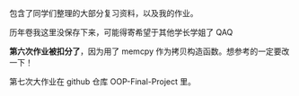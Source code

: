 包含了同学们整理的大部分复习资料，以及我的作业。

历年卷我这里没保存下来，可能得寄希望于其他学长学姐了 QAQ

**第六次作业被扣分了**，因为用了 memcpy 作为拷贝构造函数。想参考的一定要改一下！

第七次大作业在 github 仓库 OOP-Final-Project 里。

